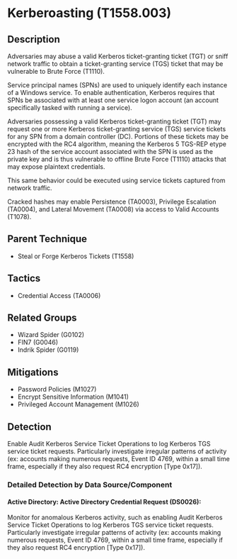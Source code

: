 # Kerberoasting (T1558.003)

## Description
Adversaries may abuse a valid Kerberos ticket-granting ticket (TGT) or sniff network traffic to obtain a ticket-granting service (TGS) ticket that may be vulnerable to Brute Force (T1110). 

Service principal names (SPNs) are used to uniquely identify each instance of a Windows service. To enable authentication, Kerberos requires that SPNs be associated with at least one service logon account (an account specifically tasked with running a service).

Adversaries possessing a valid Kerberos ticket-granting ticket (TGT) may request one or more Kerberos ticket-granting service (TGS) service tickets for any SPN from a domain controller (DC). Portions of these tickets may be encrypted with the RC4 algorithm, meaning the Kerberos 5 TGS-REP etype 23 hash of the service account associated with the SPN is used as the private key and is thus vulnerable to offline Brute Force (T1110) attacks that may expose plaintext credentials. 

This same behavior could be executed using service tickets captured from network traffic.

Cracked hashes may enable Persistence (TA0003), Privilege Escalation (TA0004), and Lateral Movement (TA0008) via access to Valid Accounts (T1078).

## Parent Technique
- Steal or Forge Kerberos Tickets (T1558)

## Tactics
- Credential Access (TA0006)

## Related Groups
- Wizard Spider (G0102)
- FIN7 (G0046)
- Indrik Spider (G0119)

## Mitigations
- Password Policies (M1027)
- Encrypt Sensitive Information (M1041)
- Privileged Account Management (M1026)

## Detection
Enable Audit Kerberos Service Ticket Operations to log Kerberos TGS service ticket requests. Particularly investigate irregular patterns of activity (ex: accounts making numerous requests, Event ID 4769, within a small time frame, especially if they also request RC4 encryption [Type 0x17]).

### Detailed Detection by Data Source/Component
#### Active Directory: Active Directory Credential Request (DS0026): 
Monitor for anomalous Kerberos activity, such as enabling Audit Kerberos Service Ticket Operations to log Kerberos TGS service ticket requests. Particularly investigate irregular patterns of activity (ex: accounts making numerous requests, Event ID 4769, within a small time frame, especially if they also request RC4 encryption [Type 0x17]).

